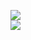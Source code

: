 [![](https://img.shields.io/badge/Made%20With-Github%20Spray-lightgrey.svg?style=for-the-badge&logo=github)](https://github.com/Annihil/github-spray#3175)  
[![](https://i.imgur.com/2DrTn0Z.gif)](https://github.com/Annihil/github-spray)